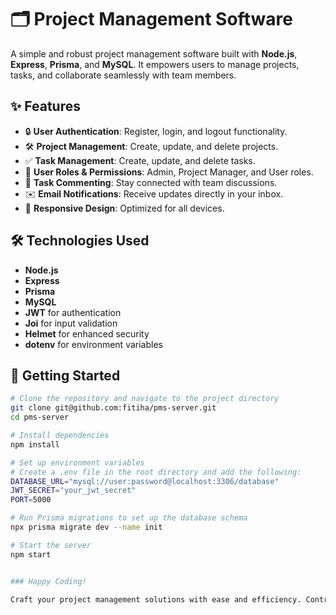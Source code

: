 # 🗂️ Project Management Software

A simple and robust project management software built with **Node.js**, **Express**, **Prisma**, and **MySQL**. It empowers users to manage projects, tasks, and collaborate seamlessly with team members.

## ✨ Features

- 🔒 **User Authentication**: Register, login, and logout functionality.
- 🛠️ **Project Management**: Create, update, and delete projects.
- ✅ **Task Management**: Create, update, and delete tasks.
- 👥 **User Roles & Permissions**: Admin, Project Manager, and User roles.
- 💬 **Task Commenting**: Stay connected with team discussions.
- ✉️ **Email Notifications**: Receive updates directly in your inbox.
- 📱 **Responsive Design**: Optimized for all devices.

## 🛠️ Technologies Used

- **Node.js**
- **Express**
- **Prisma**
- **MySQL**
- **JWT** for authentication
- **Joi** for input validation
- **Helmet** for enhanced security
- **dotenv** for environment variables

## 🚀 Getting Started

```bash
# Clone the repository and navigate to the project directory
git clone git@github.com:fitiha/pms-server.git
cd pms-server

# Install dependencies
npm install

# Set up environment variables
# Create a .env file in the root directory and add the following:
DATABASE_URL="mysql://user:password@localhost:3306/database"
JWT_SECRET="your_jwt_secret"
PORT=5000

# Run Prisma migrations to set up the database schema
npx prisma migrate dev --name init

# Start the server
npm start


### Happy Coding!

Craft your project management solutions with ease and efficiency. Contributions and feedback are welcome!